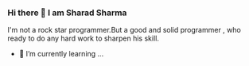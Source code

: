 ### Hi there 👋 I am Sharad Sharma

I'm not a rock star programmer.But a good and solid programmer , who ready to do any hard work to sharpen his skill.

- 🌱 I’m currently learning ...

